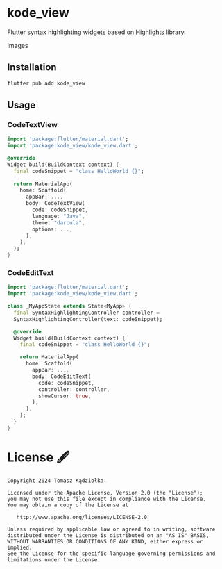 # kode_view

Flutter syntax highlighting widgets based on [Highlights](https://github.com/SnipMeDev/Highlights) library. 

Images  

## Installation

```dart
flutter pub add kode_view
```

## Usage

### CodeTextView

```dart
import 'package:flutter/material.dart';
import 'package:kode_view/kode_view.dart';

@override
Widget build(BuildContext context) {
  final codeSnippet = "class HelloWorld {}";
  
  return MaterialApp(
    home: Scaffold(
      appBar: ...,
      body: CodeTextView(
        code: codeSnippet,
        language: "Java",
        theme: "darcula",
        options: ...,
      ),
    ),
  );
}
```

### CodeEditText

```dart
import 'package:flutter/material.dart';
import 'package:kode_view/kode_view.dart';

class _MyAppState extends State<MyApp> {
  final SyntaxHighlightingController controller =
  SyntaxHighlightingController(text: codeSnippet);

  @override
  Widget build(BuildContext context) {
    final codeSnippet = "class HelloWorld {}";

    return MaterialApp(
      home: Scaffold(
        appBar: ...,
        body: CodeEditText(
          code: codeSnippet,
          controller: controller,
          showCursor: true,
        ),
      ),
    );
  }
}

```

License 🖋️
=======

    Copyright 2024 Tomasz Kądziołka.

    Licensed under the Apache License, Version 2.0 (the "License");
    you may not use this file except in compliance with the License.
    You may obtain a copy of the License at

       http://www.apache.org/licenses/LICENSE-2.0

    Unless required by applicable law or agreed to in writing, software
    distributed under the License is distributed on an "AS IS" BASIS,
    WITHOUT WARRANTIES OR CONDITIONS OF ANY KIND, either express or implied.
    See the License for the specific language governing permissions and
    limitations under the License.
